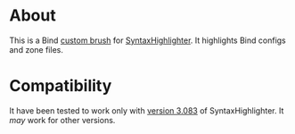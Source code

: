 # About

This is a Bind [custom brush](http://alexgorbatchev.com/SyntaxHighlighter/manual/brushes/custom.html) for [SyntaxHighlighter](http://alexgorbatchev.com/SyntaxHighlighter/). It highlights Bind configs and zone files.

# Compatibility

It have been tested to work only with [version 3.083](https://github.com/alexgorbatchev/SyntaxHighlighter/tree/3.0.83) of SyntaxHighlighter. It *may* work for other versions.



